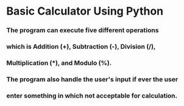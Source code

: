 # Basic Calculator Using Python

### The program can execute five different operations
### which is Addition (+), Subtraction (-), Division (/),
### Multiplication (*), and Modulo (%).
### The program also handle the user's input if ever the user 
### enter something in which not acceptable for calculation.

